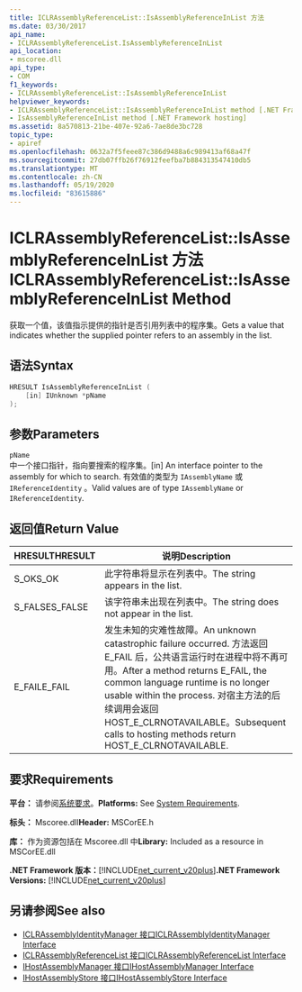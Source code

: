 ```yaml
---
title: ICLRAssemblyReferenceList::IsAssemblyReferenceInList 方法
ms.date: 03/30/2017
api_name:
- ICLRAssemblyReferenceList.IsAssemblyReferenceInList
api_location:
- mscoree.dll
api_type:
- COM
f1_keywords:
- ICLRAssemblyReferenceList::IsAssemblyReferenceInList
helpviewer_keywords:
- ICLRAssemblyReferenceList::IsAssemblyReferenceInList method [.NET Framework hosting]
- IsAssemblyReferenceInList method [.NET Framework hosting]
ms.assetid: 8a570813-21be-407e-92a6-7ae8de3bc728
topic_type:
- apiref
ms.openlocfilehash: 0632a7f5feee87c386d9488a6c989413af68a47f
ms.sourcegitcommit: 27db07ffb26f76912feefba7b884313547410db5
ms.translationtype: MT
ms.contentlocale: zh-CN
ms.lasthandoff: 05/19/2020
ms.locfileid: "83615886"
---
```

# <a name="iclrassemblyreferencelistisassemblyreferenceinlist-method"></a><span data-ttu-id="d2ef0-102">ICLRAssemblyReferenceList::IsAssemblyReferenceInList 方法</span><span class="sxs-lookup"><span data-stu-id="d2ef0-102">ICLRAssemblyReferenceList::IsAssemblyReferenceInList Method</span></span>
<span data-ttu-id="d2ef0-103">获取一个值，该值指示提供的指针是否引用列表中的程序集。</span><span class="sxs-lookup"><span data-stu-id="d2ef0-103">Gets a value that indicates whether the supplied pointer refers to an assembly in the list.</span></span>  
  
## <a name="syntax"></a><span data-ttu-id="d2ef0-104">语法</span><span class="sxs-lookup"><span data-stu-id="d2ef0-104">Syntax</span></span>  
  
```cpp  
HRESULT IsAssemblyReferenceInList (  
    [in] IUnknown *pName  
);  
```  
  
## <a name="parameters"></a><span data-ttu-id="d2ef0-105">参数</span><span class="sxs-lookup"><span data-stu-id="d2ef0-105">Parameters</span></span>  
 `pName`  
 <span data-ttu-id="d2ef0-106">中一个接口指针，指向要搜索的程序集。</span><span class="sxs-lookup"><span data-stu-id="d2ef0-106">[in] An interface pointer to the assembly for which to search.</span></span> <span data-ttu-id="d2ef0-107">有效值的类型为 `IAssemblyName` 或 `IReferenceIdentity` 。</span><span class="sxs-lookup"><span data-stu-id="d2ef0-107">Valid values are of type `IAssemblyName` or `IReferenceIdentity`.</span></span>  
  
## <a name="return-value"></a><span data-ttu-id="d2ef0-108">返回值</span><span class="sxs-lookup"><span data-stu-id="d2ef0-108">Return Value</span></span>  
  
|<span data-ttu-id="d2ef0-109">HRESULT</span><span class="sxs-lookup"><span data-stu-id="d2ef0-109">HRESULT</span></span>|<span data-ttu-id="d2ef0-110">说明</span><span class="sxs-lookup"><span data-stu-id="d2ef0-110">Description</span></span>|  
|-------------|-----------------|  
|<span data-ttu-id="d2ef0-111">S_OK</span><span class="sxs-lookup"><span data-stu-id="d2ef0-111">S_OK</span></span>|<span data-ttu-id="d2ef0-112">此字符串将显示在列表中。</span><span class="sxs-lookup"><span data-stu-id="d2ef0-112">The string appears in the list.</span></span>|  
|<span data-ttu-id="d2ef0-113">S_FALSE</span><span class="sxs-lookup"><span data-stu-id="d2ef0-113">S_FALSE</span></span>|<span data-ttu-id="d2ef0-114">该字符串未出现在列表中。</span><span class="sxs-lookup"><span data-stu-id="d2ef0-114">The string does not appear in the list.</span></span>|  
|<span data-ttu-id="d2ef0-115">E_FAIL</span><span class="sxs-lookup"><span data-stu-id="d2ef0-115">E_FAIL</span></span>|<span data-ttu-id="d2ef0-116">发生未知的灾难性故障。</span><span class="sxs-lookup"><span data-stu-id="d2ef0-116">An unknown catastrophic failure occurred.</span></span> <span data-ttu-id="d2ef0-117">方法返回 E_FAIL 后，公共语言运行时在进程中将不再可用。</span><span class="sxs-lookup"><span data-stu-id="d2ef0-117">After a method returns E_FAIL, the common language runtime is no longer usable within the process.</span></span> <span data-ttu-id="d2ef0-118">对宿主方法的后续调用会返回 HOST_E_CLRNOTAVAILABLE。</span><span class="sxs-lookup"><span data-stu-id="d2ef0-118">Subsequent calls to hosting methods return HOST_E_CLRNOTAVAILABLE.</span></span>|  
  
## <a name="requirements"></a><span data-ttu-id="d2ef0-119">要求</span><span class="sxs-lookup"><span data-stu-id="d2ef0-119">Requirements</span></span>  
 <span data-ttu-id="d2ef0-120">**平台：** 请参阅[系统要求](../../get-started/system-requirements.md)。</span><span class="sxs-lookup"><span data-stu-id="d2ef0-120">**Platforms:** See [System Requirements](../../get-started/system-requirements.md).</span></span>  
  
 <span data-ttu-id="d2ef0-121">**标头：** Mscoree.dll</span><span class="sxs-lookup"><span data-stu-id="d2ef0-121">**Header:** MSCorEE.h</span></span>  
  
 <span data-ttu-id="d2ef0-122">**库：** 作为资源包括在 Mscoree.dll 中</span><span class="sxs-lookup"><span data-stu-id="d2ef0-122">**Library:** Included as a resource in MSCorEE.dll</span></span>  
  
 <span data-ttu-id="d2ef0-123">**.NET Framework 版本：**[!INCLUDE[net_current_v20plus](../../../../includes/net-current-v20plus-md.md)]</span><span class="sxs-lookup"><span data-stu-id="d2ef0-123">**.NET Framework Versions:** [!INCLUDE[net_current_v20plus](../../../../includes/net-current-v20plus-md.md)]</span></span>  
  
## <a name="see-also"></a><span data-ttu-id="d2ef0-124">另请参阅</span><span class="sxs-lookup"><span data-stu-id="d2ef0-124">See also</span></span>

- [<span data-ttu-id="d2ef0-125">ICLRAssemblyIdentityManager 接口</span><span class="sxs-lookup"><span data-stu-id="d2ef0-125">ICLRAssemblyIdentityManager Interface</span></span>](iclrassemblyidentitymanager-interface.md)
- [<span data-ttu-id="d2ef0-126">ICLRAssemblyReferenceList 接口</span><span class="sxs-lookup"><span data-stu-id="d2ef0-126">ICLRAssemblyReferenceList Interface</span></span>](iclrassemblyreferencelist-interface.md)
- [<span data-ttu-id="d2ef0-127">IHostAssemblyManager 接口</span><span class="sxs-lookup"><span data-stu-id="d2ef0-127">IHostAssemblyManager Interface</span></span>](ihostassemblymanager-interface.md)
- [<span data-ttu-id="d2ef0-128">IHostAssemblyStore 接口</span><span class="sxs-lookup"><span data-stu-id="d2ef0-128">IHostAssemblyStore Interface</span></span>](ihostassemblystore-interface.md)
